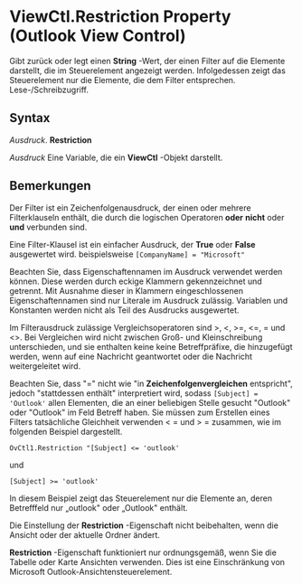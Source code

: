 
# ViewCtl.Restriction Property (Outlook View Control)

Gibt zurück oder legt einen  **String** -Wert, der einen Filter auf die Elemente darstellt, die im Steuerelement angezeigt werden. Infolgedessen zeigt das Steuerelement nur die Elemente, die dem Filter entsprechen. Lese-/Schreibzugriff.


## Syntax

 _Ausdruck_. **Restriction**

 _Ausdruck_ Eine Variable, die ein **ViewCtl** -Objekt darstellt.


## Bemerkungen

Der Filter ist ein Zeichenfolgenausdruck, der einen oder mehrere Filterklauseln enthält, die durch die logischen Operatoren  **oder** **nicht** oder **und** verbunden sind.

Eine Filter-Klausel ist ein einfacher Ausdruck, der  **True** oder **False** ausgewertet wird. beispielsweise `[CompanyName] = "Microsoft"`

Beachten Sie, dass Eigenschaftennamen im Ausdruck verwendet werden können. Diese werden durch eckige Klammern gekennzeichnet und getrennt. Mit Ausnahme dieser in Klammern eingeschlossenen Eigenschaftennamen sind nur Literale im Ausdruck zulässig. Variablen und Konstanten werden nicht als Teil des Ausdrucks ausgewertet.

Im Filterausdruck zulässige Vergleichsoperatoren sind >, <, >=, <=, = und <>. Bei Vergleichen wird nicht zwischen Groß- und Kleinschreibung unterschieden, und sie enthalten keine keine Betreffpräfixe, die hinzugefügt werden, wenn auf eine Nachricht geantwortet oder die Nachricht weitergeleitet wird.

Beachten Sie, dass "=" nicht wie "in  **Zeichenfolgenvergleichen** entspricht", jedoch "stattdessen enthält" interpretiert wird, sodass `[Subject] = 'Outlook'` allen Elementen, die an einer beliebigen Stelle gesucht "Outlook" oder "Outlook" im Feld Betreff haben. Sie müssen zum Erstellen eines Filters tatsächliche Gleichheit verwenden < = und > = zusammen, wie im folgenden Beispiel dargestellt.




```
OvCtl1.Restriction "[Subject] <= 'outlook'
```

und




```
[Subject] >= 'outlook'
```

In diesem Beispiel zeigt das Steuerelement nur die Elemente an, deren Betrefffeld nur „outlook" oder „Outlook" enthält.

Die Einstellung der  **Restriction** -Eigenschaft nicht beibehalten, wenn die Ansicht oder der aktuelle Ordner ändert.

 **Restriction** -Eigenschaft funktioniert nur ordnungsgemäß, wenn Sie die Tabelle oder Karte Ansichten verwenden. Dies ist eine Einschränkung von Microsoft Outlook-Ansichtensteuerelement.

